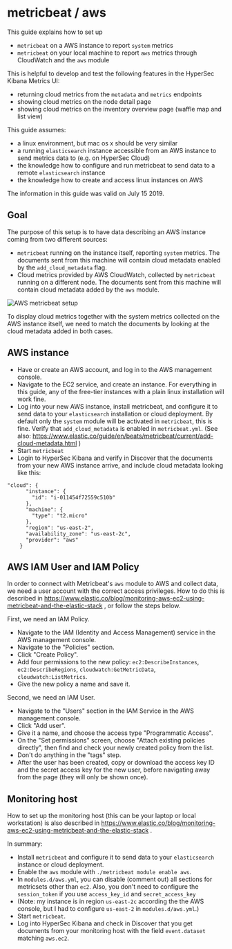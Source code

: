 # metricbeat / aws

This guide explains how to set up
* `metricbeat` on a AWS instance to report `system` metrics
* `metricbeat` on your local machine to report `aws` metrics through CloudWatch and the `aws` module

This is helpful to develop and test the following features in the HyperSec Kibana Metrics UI:
* returning cloud metrics from the `metadata` and `metrics` endpoints
* showing cloud metrics on the node detail page
* showing cloud metrics on the inventory overview page (waffle map and list view)

This guide assumes:
* a linux environment, but mac os x should be very similar
* a running `elasticsearch` instance accessible from an AWS instance to send metrics data to (e.g. on HyperSec Cloud)
* the knowledge how to configure and run metricbeat to send data to a remote `elasticsearch` instance
* the knowledge how to create and access linux instances on AWS

The information in this guide was valid on July 15 2019.

## Goal

The purpose of this setup is to have data describing an AWS instance coming from two different sources:
- `metricbeat` running on the instance itself, reporting `system` metrics. The documents sent from this machine will contain cloud metadata enabled by the `add_cloud_metadata` flag.
- Cloud metrics provided by AWS CloudWatch, collected by `metricbeat` running on a different node. The documents sent from this machine will contain cloud metadata added by the `aws` module.

![AWS metricbeat setup](../assets/infra_metricbeat_aws.jpg)

To display cloud metrics together with the system metrics collected on the AWS instance itself, we need to match the documents by looking at the cloud metadata added in both cases.

## AWS instance

- Have or create an AWS account, and log in to the AWS management console.
- Navigate to the EC2 service, and create an instance. For everything in this guide, any of the free-tier instances with a plain linux installation will work fine.
- Log into your new AWS instance, install metricbeat, and configure it to send data to your `elasticsearch` installation or cloud deployment. By default only the `system` module will be activated in `metricbeat`, this is fine. Verify that `add_cloud_metadata` is enabled in `metricbeat.yml`. (See also: https://www.elastic.co/guide/en/beats/metricbeat/current/add-cloud-metadata.html )
- Start `metricbeat`
- Login to HyperSec Kibana and verify in Discover that the documents from your new AWS instance arrive, and include cloud metadata looking like this:
```
"cloud": {
      "instance": {
        "id": "i-011454f72559c510b"
      },
      "machine": {
        "type": "t2.micro"
      },
      "region": "us-east-2",
      "availability_zone": "us-east-2c",
      "provider": "aws"
    }
```

## AWS IAM User and IAM Policy

In order to connect with Metricbeat's `aws` module to AWS and collect data, we need a user account with the correct access privileges. How to do this is described in https://www.elastic.co/blog/monitoring-aws-ec2-using-metricbeat-and-the-elastic-stack , or follow the steps below.

First, we need an IAM Policy.

- Navigate to the IAM (Identity and Access Management) service in the AWS management console.
- Navigate to the "Policies" section.
- Click "Create Policy".
- Add four permissions to the new policy: `ec2:DescribeInstances`, `ec2:DescribeRegions`, `cloudwatch:GetMetricData`, `cloudwatch:ListMetrics`.
- Give the new policy a name and save it.

Second, we need an IAM User.

- Navigate to the "Users" section in the IAM Service in the AWS management console.
- Click "Add user".
- Give it a name, and choose the access type "Programmatic Access".
- On the "Set permissions" screen, choose "Attach existing policies directly", then find and check your newly created policy from the list.
- Don't do anything in the "tags" step.
- After the user has been created, copy or download the access key ID and the secret access key for the new user, before navigating away from the page (they will only be shown once).

## Monitoring host

How to set up the monitoring host (this can be your laptop or local workstation) is also described in https://www.elastic.co/blog/monitoring-aws-ec2-using-metricbeat-and-the-elastic-stack .

In summary:

- Install `metricbeat` and configure it to send data to your `elasticsearch` instance or cloud deployment.
- Enable the `aws` module with `./metricbeat module enable aws`.
- In `modules.d/aws.yml`, you can disable (comment out) all sections for metricsets other than `ec2`. Also, you don't need to configure the `session_token` if you use `access_key_id` and `secret_access_key`
- (Note: my instance is in region `us-east-2c` according the the AWS console, but I had to configure `us-east-2` in `modules.d/aws.yml`.)
- Start `metricbeat`.
- Log into HyperSec Kibana and check in Discover that you get documents from your monitoring host with the field `event.dataset` matching `aws.ec2`.


